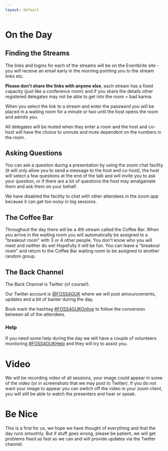 ```yaml
---
layout: default
---
```

# On the Day

## Finding the Streams

The links and logins for each of the streams will be on the Eventbrite site - you will receive an email early in the morning pointing you to the stream links etc. 

**Please don't share the links with anyone else**, each stream has a fixed capacity (just like a conference room) and if you share the details other registered delegates may not be able to get into the room = bad karma.

When you select the link to a stream and enter the password you will be placed in a waiting room for a minute or two until the host opens the room and admits you.

All delegates will be muted when they enter a room and the host and co-host will have the choice to unmute and mute dependent on the numbers in the room.

## Asking Questions

You can ask a question during a presentation by using the zoom chat facility (it will only allow you to send a message to the host and co-host), the host will select a few questions at the end of the talk and will invite you to ask your question, or if there are a lot of questions the host may amalgamate them and ask them on your behalf.

We have disabled the facility to chat with other attendees in the zoom app because it can get too noisy in big sessions.

## The Coffee Bar

Throughout the day there will be a 4th stream called the Coffee Bar. When you arrive in the waiting room you will automatically be assigned to a "breakout room" with 3 or 4 other people. You don't know who you will meet and neither do we! Hopefully it will be fun. You can leave a "breakout room" and return to the Coffee Bar waiting room to be assigned to another random group.

## The Back Channel

The Back Channel is Twitter (of course!). 

Our Twitter account is [@FOSS4GUK](https://twitter.com/foss4guk) where we will post announcements, updates and a bit of banter during the day.

Book mark the hashtag [#FOSS4GUKOnline](https://twitter.com/search?q=%23FOSS4GUKOnline&src=typed_query) to follow the conversion between all of the attendees.

### Help

If you need some help during the day we will have a couple of volunteers monitoring [#FOSS4GUKHelp](https://twitter.com/search?q=%23FOSS4GUKHelp&src=typed_query) and they will try to assist you.

# Video

We will be recording video of all sessions, your image could appear in some of the video (or in screenshots that we may post to Twitter). If you do not want your image to appear you can switch off the video in your zoom client, you will still be able to watch the presenters and hear or speak.

# Be Nice

This is a first for us, we hope we have thought of everything and that the day runs smoothly. But if stuff goes wrong, please be patient, we will get problems fixed as fast as we can and will provide updates via the Twitter channel.
